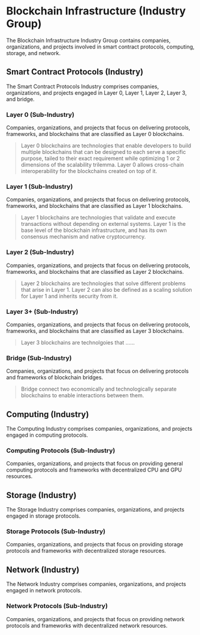 # Blockchain Infrastructure (Industry Group)

The Blockchain Infrastructure Industry Group contains companies, organizations, and projects involved in smart contract protocols, computing, storage, and network.



## Smart Contract Protocols (Industry)

The Smart Contract Protocols Industry comprises companies, organizations, and projects engaged in Layer 0, Layer 1, Layer 2, Layer 3, and bridge.

### Layer 0 (Sub-Industry)

Companies, organizations, and projects that focus on delivering protocols, frameworks, and blockchains that are classified as Layer 0 blockchains.

> Layer 0 blockchains are technologies that enable developers to build multiple blockchains that can be designed to each serve a specific purpose, tailed to their exact requirement while optimizing 1 or 2 dimensions of the scalability trilemma. Layer 0 allows cross-chain interoperability for the blockchains created on top of it.

### Layer 1 (Sub-Industry)

Companies, organizations, and projects that focus on delivering protocols, frameworks, and blockchains that are classified as Layer 1 blockchains.

> Layer 1 blockchains are technologies that validate and execute transactions without depending on external systems. Layer 1 is the base level of the blockchain infrastructure, and has its own consensus mechanism and native cryptocurrency.

### Layer 2 (Sub-Industry)

Companies, organizations, and projects that focus on delivering protocols, frameworks, and blockchains that are classified as Layer 2 blockchains.

> Layer 2 blockchains are technologies that solve different problems that arise in Layer 1. Layer 2 can also be defined as a scaling solution for Layer 1 and inherits security from it.

### Layer 3+ (Sub-Industry)

Companies, organizations, and projects that focus on delivering protocols, frameworks, and blockchains that are classified as Layer 3 blockchains.

> Layer 3 blockchains are technolgoies that ......

### Bridge (Sub-Industry)

Companies, organizations, and projects that focus on delivering protocols and frameworks of blockchain bridges.

> Bridge connect two economically and technologically separate blockchains to enable interactions between them.





## Computing (Industry)

The Computing Industry comprises companies, organizations, and projects engaged in computing protocols.

### Computing Protocols (Sub-Industry)

Companies, organizations, and projects that focus on providing general computing protocols and frameworks with decentralized CPU and GPU resources.





## Storage (Industry)

The Storage Industry comprises companies, organizations, and projects engaged in storage protocols.

### Storage Protocols (Sub-Industry)

Companies, organizations, and projects that focus on providing storage protocols and frameworks with decentralized storage resources.





## Network (Industry)

The Network Industry comprises companies, organizations, and projects engaged in network protocols.

### Network Protocols (Sub-Industry)

Companies, organizations, and projects that focus on providing network protocols and frameworks with decentralized network resources.

